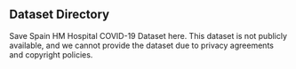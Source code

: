 ## Dataset Directory

Save Spain HM Hospital COVID-19 Dataset here. This dataset is not publicly available, and we cannot provide the dataset due to privacy agreements and copyright policies.

